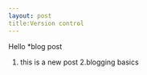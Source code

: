 ```yaml
---
layout: post
title:Version control
---
```


Hello
*blog post
1. this is a new post
2.blogging basics
